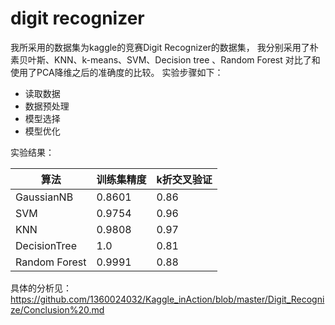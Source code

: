 
# digit recognizer

我所采用的数据集为kaggle的竞赛Digit Recognizer的数据集，
我分别采用了朴素贝叶斯、KNN、k-means、SVM、Decision tree
、Random Forest
对比了和使用了PCA降维之后的准确度的比较。
实验步骤如下：

 - 读取数据
 - 数据预处理
 - 模型选择
 - 模型优化
 
 实验结果：
 
| 算法| 训练集精度|k折交叉验证|
|---|---|---|
| GaussianNB| 0.8601|0.86|
| SVM| 0.9754 |0.96 | 
| KNN| 0.9808|0.97| 
| DecisionTree| 1.0|0.81| 
| Random Forest|0.9991|0.88| 

具体的分析见：
https://github.com/1360024032/Kaggle_inAction/blob/master/Digit_Recognize/Conclusion%20.md


 
